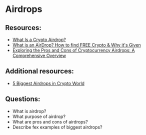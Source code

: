 # Airdrops

## Resources:

* [What Is a Crypto Airdrop?](https://academy.binance.com/en/articles/what-is-a-crypto-airdrop)
* [What is an AirDrop? How to find FREE Crypto & Why it's Given](https://www.youtube.com/watch?v=oW3Cp4JDhI4)
* [Exploring the Pros and Cons of Cryptocurrency Airdrops: A Comprehensive Overview](https://www.binance.com/en/feed/post/501821)

## Additional resources:

* [5 Biggest Airdrops in Crypto World](https://www.binance.com/en/feed/post/426166)

## Questions:

* What is airdrop?
* What purpose of airdrop?
* What are pros and cons of airdrops?
* Describe fex examples of biggest airdrops?
